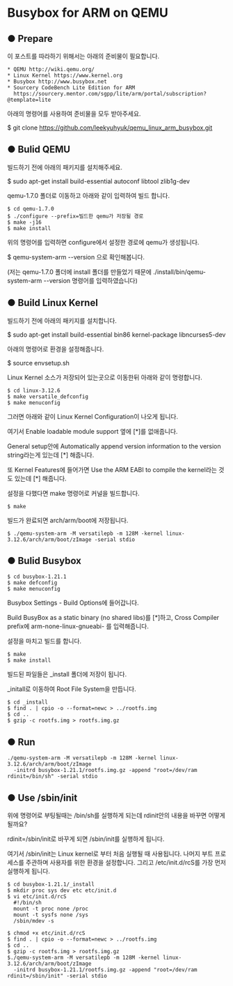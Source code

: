 Busybox for ARM on QEMU
======================

● Prepare
------------------
이 포스트를 따라하기 위해서는 아래의 준비물이 필요합니다.

    * QEMU http://wiki.qemu.org/
    * Linux Kernel https://www.kernel.org
    * Busybox http://www.busybox.net
    * Sourcery CodeBench Lite Edition for ARM
      https://sourcery.mentor.com/sgpp/lite/arm/portal/subscription?@template=lite

아래의 명령어를 사용하여 준비물을 모두 받아주세요.

$ git clone https://github.com/leekyuhyuk/qemu_linux_arm_busybox.git

● Bulid QEMU
------------------
빌드하기 전에 아래의 패키지를 설치해주세요.

$ sudo apt-get install build-essential autoconf libtool zlib1g-dev

qemu-1.7.0 폴더로 이동하고 아래와 같이 입력하여 빌드 합니다.

    $ cd qemu-1.7.0
    $ ./configure --prefix=빌드한 qemu가 저장될 경로
    $ make -j16
    $ make install
위의 명령어를 입력하면 configure에서 설정한 경로에 qemu가 생성됩니다.


$ qemu-system-arm --version 으로 확인해봅니다.

(저는 qemu-1.7.0 폴더에 install 폴더를 만들었기 때문에 ./install/bin/qemu-system-arm --version 명령어를 입력하였습니다)


● Build Linux Kernel
------------------
빌드하기 전에 아래의 패키지를 설치합니다.

$ sudo apt-get install build-essential bin86 kernel-package libncurses5-dev


아래의 명령어로 환경을 설정해줍니다.

$ source envsetup.sh 


Linux Kernel 소스가 저장되어 있는곳으로 이동한뒤 아래와 같이 명령합니다.

    $ cd linux-3.12.6
    $ make versatile_defconfig
    $ make menuconfig


그러면 아래와 같이 Linux Kernel Configuration이 나오게 됩니다.

여기서 Enable loadable module support 옆에 [*]를 없애줍니다.

General setup안에 Automatically append version information to the version string라는게 있는데 [*] 해줍니다.

또 Kernel Features에 들어가면 Use the ARM EABI to compile the kernel라는 것도 있는데 [*] 해줍니다.


설정을 다했다면 make 명령어로 커널을 빌드합니다.

    $ make


빌드가 완료되면 arch/arm/boot에 저장됩니다.

    $ ./qemu-system-arm -M versatilepb -m 128M -kernel linux-3.12.6/arch/arm/boot/zImage -serial stdio



● Bulid Busybox
------------------

    $ cd busybox-1.21.1
    $ make defconfig
    $ make menuconfig
Busybox Settings - Build Options에 들어갑니다.

Build BusyBox as a static binary (no shared libs)를 [*]하고, Cross Compiler prefix에 arm-none-linux-gnueabi- 를 입력해줍니다.

설정을 마치고 빌드를 합니다.

    $ make
    $ make install
빌드된 파일들은 _install 폴더에 저장이 됩니다.

_initall로 이동하여 Root File System을 만듭니다.

    $ cd _install
    $ find . | cpio -o --format=newc > ../rootfs.img
    $ cd ..
    $ gzip -c rootfs.img > rootfs.img.gz

● Run
------------------

    ./qemu-system-arm -M versatilepb -m 128M -kernel linux-3.12.6/arch/arm/boot/zImage
      -initrd busybox-1.21.1/rootfs.img.gz -append "root=/dev/ram rdinit=/bin/sh" -serial stdio


● Use /sbin/init
------------------
위에 명령어로 부팅될때는 /bin/sh를 실행하게 되는데 rdinit안의 내용을 바꾸면 어떻게 될까요?

rdinit=/sbin/init로 바꾸게 되면 /sbin/init를 실행하게 됩니다.

여기서 /sbin/init는 Linux kernel로 부터 처음 실행될 때 사용됩니다. 나머지 부트 프로세스를 주관하며 사용자를 위한 환경을 설정합니다. 그리고 /etc/init.d/rcS를 가장 먼저 실행하게 됩니다.

    $ cd busybox-1.21.1/_install
    $ mkdir proc sys dev etc etc/init.d
    $ vi etc/init.d/rcS
      #!/bin/sh
      mount -t proc none /proc
      mount -t sysfs none /sys
      /sbin/mdev -s
      
    $ chmod +x etc/init.d/rcS
    $ find . | cpio -o --format=newc > ../rootfs.img
    $ cd ..
    $ gzip -c rootfs.img > rootfs.img.gz
    $./qemu-system-arm -M versatilepb -m 128M -kernel linux-3.12.6/arch/arm/boot/zImage
      -initrd busybox-1.21.1/rootfs.img.gz -append "root=/dev/ram rdinit=/sbin/init" -serial stdio
